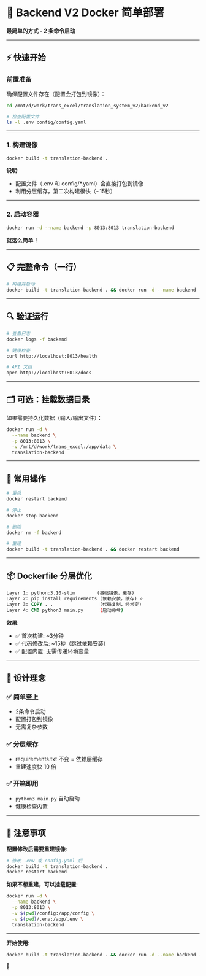 # 🐳 Backend V2 Docker 简单部署

**最简单的方式 - 2 条命令启动**

---

## ⚡ 快速开始

### 前置准备

确保配置文件存在（配置会打包到镜像）：
```bash
cd /mnt/d/work/trans_excel/translation_system_v2/backend_v2

# 检查配置文件
ls -l .env config/config.yaml
```

---

### 1. 构建镜像

```bash
docker build -t translation-backend .
```

**说明**:
- 配置文件（.env 和 config/*.yaml）会直接打包到镜像
- 利用分层缓存，第二次构建很快（~15秒）

---

### 2. 启动容器

```bash
docker run -d --name backend -p 8013:8013 translation-backend
```

**就这么简单！**

---

## 📋 完整命令（一行）

```bash
# 构建并启动
docker build -t translation-backend . && docker run -d --name backend -p 8013:8013 translation-backend
```

---

## 🔍 验证运行

```bash
# 查看日志
docker logs -f backend

# 健康检查
curl http://localhost:8013/health

# API 文档
open http://localhost:8013/docs
```

---

## 🗂️ 可选：挂载数据目录

如果需要持久化数据（输入/输出文件）：

```bash
docker run -d \
  --name backend \
  -p 8013:8013 \
  -v /mnt/d/work/trans_excel:/app/data \
  translation-backend
```

---

## 🔧 常用操作

```bash
# 重启
docker restart backend

# 停止
docker stop backend

# 删除
docker rm -f backend

# 重建
docker build -t translation-backend . && docker restart backend
```

---

## 📦 Dockerfile 分层优化

```dockerfile
Layer 1: python:3.10-slim        (基础镜像，缓存)
Layer 2: pip install requirements (依赖安装，缓存) ⭐
Layer 3: COPY . .                 (代码复制，经常变)
Layer 4: CMD python3 main.py      (启动命令)
```

**效果**:
- ✅ 首次构建: ~3分钟
- ✅ 代码修改后: ~15秒（跳过依赖安装）
- ✅ 配置内置: 无需传递环境变量

---

## 🎯 设计理念

### ✅ 简单至上
- 2条命令启动
- 配置打包到镜像
- 无需复杂参数

### ✅ 分层缓存
- requirements.txt 不变 = 依赖层缓存
- 重建速度快 10 倍

### ✅ 开箱即用
- `python3 main.py` 自动启动
- 健康检查内置

---

## 📝 注意事项

**配置修改后需要重建镜像**:
```bash
# 修改 .env 或 config.yaml 后
docker build -t translation-backend .
docker restart backend
```

**如果不想重建，可以挂载配置**:
```bash
docker run -d \
  --name backend \
  -p 8013:8013 \
  -v $(pwd)/config:/app/config \
  -v $(pwd)/.env:/app/.env \
  translation-backend
```

---

**开始使用**:
```bash
docker build -t translation-backend . && docker run -d --name backend -p 8013:8013 translation-backend
```

🚀
